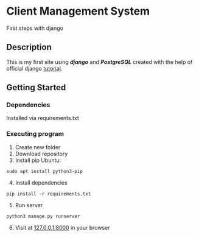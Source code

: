 # Client Management System

First steps with django

## Description

This is my first site using __*django*__ and __*PostgreSQL*__ created with the help of official django [tutorial](https://docs.djangoproject.com/en/4.0/intro/).

## Getting Started

### Dependencies

Installed via requirements.txt

### Executing program

1. Create new folder
2. Download repository
3. Install pip
Ubuntu:
```
sudo apt install python3-pip
```
4. Install dependencies
```
pip install -r requirements.txt
```
5. Run server
```
python3 manage.py runserver
```
6. Visit at [127.0.0.1:8000](127.0.0.1:8000) in your browser
